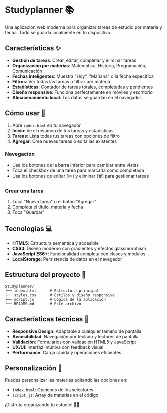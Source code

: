# Studyplanner 📚

Una aplicación web moderna para organizar tareas de estudio por materia y fecha. Todo se guarda localmente en tu dispositivo.

## Características ✨

- **Gestión de tareas**: Crear, editar, completar y eliminar tareas
- **Organización por materias**: Matemática, Historia, Programación, Comunicación
- **Fechas inteligentes**: Muestra "Hoy", "Mañana" o la fecha específica
- **Filtros**: Ver todas las tareas o filtrar por materia
- **Estadísticas**: Contador de tareas totales, completadas y pendientes
- **Diseño responsive**: Funciona perfectamente en móviles y escritorio
- **Almacenamiento local**: Tus datos se guardan en el navegador

## Cómo usar 🚀

1. Abre `index.html` en tu navegador
2. **Inicio**: Ve el resumen de tus tareas y estadísticas
3. **Tareas**: Lista todas tus tareas con opciones de filtro
4. **Agregar**: Crea nuevas tareas o edita las existentes

### Navegación
- Usa los botones de la barra inferior para cambiar entre vistas
- Toca el checkbox de una tarea para marcarla como completada
- Usa los botones de editar (✏️) y eliminar (🗑️) para gestionar tareas

### Crear una tarea
1. Toca "Nueva tarea" o el botón "Agregar"
2. Completa el título, materia y fecha
3. Toca "Guardar"

## Tecnologías 💻

- **HTML5**: Estructura semántica y accesible
- **CSS3**: Diseño moderno con gradientes y efectos glassmorphism
- **JavaScript ES6+**: Funcionalidad completa con clases y módulos
- **LocalStorage**: Persistencia de datos en el navegador

## Estructura del proyecto 📁

```
Studyplanner/
├── index.html      # Estructura principal
├── styles.css      # Estilos y diseño responsive
├── script.js       # Lógica de la aplicación
└── README.md       # Este archivo
```

## Características técnicas 🔧

- **Responsive Design**: Adaptable a cualquier tamaño de pantalla
- **Accesibilidad**: Navegación por teclado y lectores de pantalla
- **Validación**: Formularios con validación HTML5 y JavaScript
- **UX/UI**: Interfaz intuitiva con feedback visual
- **Performance**: Carga rápida y operaciones eficientes

## Personalización 🎨

Puedes personalizar las materias editando las opciones en:
- `index.html`: Opciones de los selectores
- `script.js`: Array de materias en el código

¡Disfruta organizando tu estudio! 📖✨


